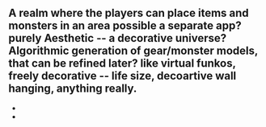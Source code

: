 



A realm where the players can place items and monsters in an area
possible a separate app?
purely Aesthetic -- 
a decorative universe? 
Algorithmic generation of gear/monster models, that can be refined later?
like virtual funkos, freely decorative -- life size, decoartive wall hanging, anything really.
- 
- 
- 


















